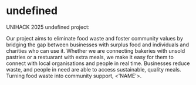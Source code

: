 # undefined
UNIHACK 2025 undefined project:

Our project aims to eliminate food waste and foster community values by bridging the gap between businesses
with surplus food and individuals and charities who can use it.
Whether we are connecting bakeries with unsold pastries or a restuarant with extra meals, we make it easy for them to connect
with local organisations and people in real time. Businesses reduce waste, and people in need are able to access sustainable, quality meals. 
Turning food waste into community support, <'NAME'>.
